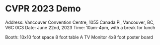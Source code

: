 # CVPR 2023 Demo

Address: Vancouver Convention Centre, 1055 Canada Pl, Vancouver, BC, V6C 0C3
Date: June 22nd, 2023
Time: 10am-4pm, with a break for lunch

Booth: 10x10 foot space
8 foot table
A TV Monitor
4x8 foot poster board

